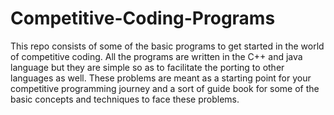 # Competitive-Coding-Programs
This repo consists of some of the basic programs to get started in the world of competitive coding. All the programs are written in the C++ and java language 
but they are simple so as to facilitate the porting to other languages as well. These problems are meant as a starting point for your competitive 
programming journey and a sort of guide book for some of the basic concepts and techniques to face these problems.
